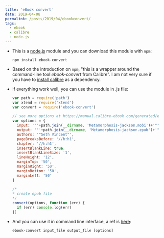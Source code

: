 ```yaml
---
title: 'eBook convert'
date: 2019-04-08
permalink: /posts/2019/04/ebookconvert/
tags:
  - ebook
  - calibre
  - node.js
---
```


- This is a [node.js](https://nodejs.org/en/) module and you can download this module with ```npm```:

  ```
  npm install ebook-convert
  ```

- Based on the introduction on ```npm```, "this is a wrapper around the command-line tool *ebook-convert* from Calibre". I am not very sure if you have to [install calibre](https://calibre-ebook.com/download) as a dependency.

- If everything work well, you can use the module in .js file:

  ```js
  var path = require('path')
  var xtend = require('xtend')
  var convert = require('ebook-convert')
   
  // see more options at https://manual.calibre-ebook.com/generated/en/ebook-convert.html
  var options = {
    input: '"'+path.join(__dirname, 'Metamorphosis-jackson.mobi')+'"', 
    output: '"'+path.join(__dirname, 'Metamorphosis-jackson.epub')+'"',
    authors: '"Seth Vincent"',
    pageBreaksBefore: '//h:h1',
    chapter: '//h:h1',
    insertBlankLine: true,
    insertBlankLineSize: '1',
    lineHeight: '12',
    marginTop: '50',
    marginRight: '50',
    marginBottom: '50',
    marginLeft: '50'
  }
   
  /*
  * create epub file
  */
  convert(options, function (err) {
    if (err) console.log(err)
  })
  ```

- And you can use it in command line interface, a ref is [here](https://manual.calibre-ebook.com/generated/en/ebook-convert.html):

  ```shell
  ebook-convert input_file output_file [options]
  ```

  